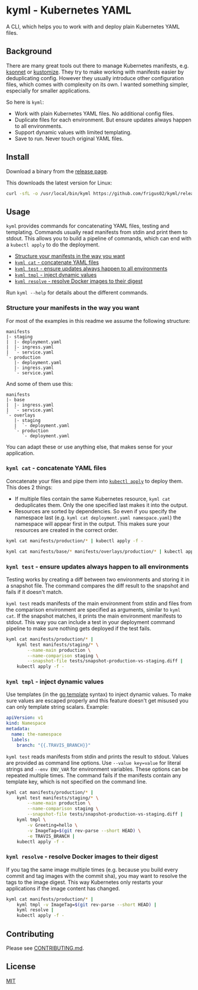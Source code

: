 # kyml - Kubernetes YAML

A CLI, which helps you to work with and deploy plain Kubernetes YAML files.

## Background

There are many great tools out there to manage Kubernetes manifests, e.g. [ksonnet](https://ksonnet.io/) or [kustomize](https://github.com/kubernetes-sigs/kustomize). They try to make working with manifests easier by deduplicating config. However they usually introduce other configuration files, which comes with complexity on its own. I wanted something simpler, especially for smaller applications.

So here is `kyml`:

- Work with plain Kubernetes YAML files. No additional config files.
- Duplicate files for each environment. But ensure updates always happen to all environments.
- Support dynamic values with limited templating.
- Save to run. Never touch original YAML files.

## Install

Download a binary from the [release page](https://github.com/frigus02/kyml/releases).

This downloads the latest version for Linux:

```sh
curl -sfL -o /usr/local/bin/kyml https://github.com/frigus02/kyml/releases/download/v20190103/kyml_20190103_linux_amd64 && chmod +x /usr/local/bin/kyml
```

## Usage

`kyml` provides commands for concatenating YAML files, testing and templating. Commands usually read manifests from stdin and print them to stdout. This allows you to build a pipeline of commands, which can end with a `kubectl apply` to do the deployment.

- [Structure your manifests in the way you want](#structure-your-manifests-in-the-way-you-want)
- [`kyml cat` - concatenate YAML files](#kyml-cat---concatenate-yaml-files)
- [`kyml test` - ensure updates always happen to all environments](#kyml-test---ensure-updates-always-happen-to-all-environments)
- [`kyml tmpl` - inject dynamic values](#kyml-tmpl---inject-dynamic-values)
- [`kyml resolve` - resolve Docker images to their digest](#kyml-resolve---resolve-docker-images-to-their-digest)

Run `kyml --help` for details about the different commands.

### Structure your manifests in the way you want

For most of the examples in this readme we assume the following structure:

```
manifests
|- staging
|  |- deployment.yaml
|  |- ingress.yaml
|  `- service.yaml
`- production
   |- deployment.yaml
   |- ingress.yaml
   `- service.yaml
```

And some of them use this:

```
manifests
|- base
|  |- ingress.yaml
|  `- service.yaml
`- overlays
   |- staging
   |  `- deployment.yaml
   `- production
      `- deployment.yaml
```

You can adapt these or use anything else, that makes sense for your application.

### `kyml cat` - concatenate YAML files

Concatenate your files and pipe them into [`kubectl apply`](https://kubernetes.io/docs/reference/generated/kubectl/kubectl-commands#apply) to deploy them. This does 2 things:

- If multiple files contain the same Kubernetes resource, `kyml cat` deduplicates them. Only the one specified last makes it into the output.
- Resources are sorted by dependencies. So even if you specify the namespace last (e.g. `kyml cat deployment.yaml namespace.yaml`) the namespace will appear first in the output. This makes sure your resources are created in the correct order.

```sh
kyml cat manifests/production/* | kubectl apply -f -
```

```sh
kyml cat manifests/base/* manifests/overlays/production/* | kubectl apply -f -
```

### `kyml test` - ensure updates always happen to all environments

Testing works by creating a diff between two environments and storing it in a snapshot file. The command compares the diff result to the snapshot and fails if it doesn't match.

`kyml test` reads manifests of the main environment from stdin and files from the comparison environment are specified as arguments, similar to `kyml cat`. If the snapshot matches, it prints the main environment manifests to stdout. This way you can include a test in your deployment command pipeline to make sure nothing gets deployed if the test fails.

```sh
kyml cat manifests/production/* |
    kyml test manifests/staging/* \
        --name-main production \
        --name-comparison staging \
        --snapshot-file tests/snapshot-production-vs-staging.diff |
    kubectl apply -f -
```

### `kyml tmpl` - inject dynamic values

Use templates (in the [go template](https://golang.org/pkg/text/template/) syntax) to inject dynamic values. To make sure values are escaped properly and this feature doesn't get misused you can only template string scalars. Example:

```yaml
apiVersion: v1
kind: Namespace
metadata:
  name: the-namespace
  labels:
    branch: "{{.TRAVIS_BRANCH}}"
```

`kyml test` reads manifests from stdin and prints the result to stdout. Values are provided as command line options. Use `--value key=value` for literal strings and `--env ENV_VAR` for environment variables. These options can be repeated multiple times. The command fails if the manifests contain any template key, which is not specified on the command line.

```sh
kyml cat manifests/production/* |
    kyml test manifests/staging/* \
        --name-main production \
        --name-comparison staging \
        --snapshot-file tests/snapshot-production-vs-staging.diff |
    kyml tmpl \
        -v Greeting=hello \
        -v ImageTag=$(git rev-parse --short HEAD) \
        -e TRAVIS_BRANCH |
    kubectl apply -f -
```

### `kyml resolve` - resolve Docker images to their digest

If you tag the same image multiple times (e.g. because you build every commit and tag images with the commit sha), you may want to resolve the tags to the image digest. This way Kubernetes only restarts your applications if the image content has changed.

```sh
kyml cat manifests/production/* |
    kyml tmpl -v ImageTag=$(git rev-parse --short HEAD) |
    kyml resolve |
    kubectl apply -f -
```

## Contributing

Please see [CONTRIBUTING.md](CONTRIBUTING.md).

## License

[MIT](LICENSE)

